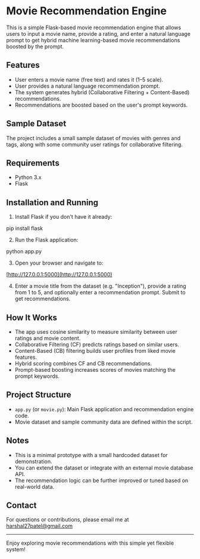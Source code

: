 # Movie Recommendation Engine

This is a simple Flask-based movie recommendation engine that allows users to input a movie name, provide a rating, and enter a natural language prompt to get hybrid machine learning-based movie recommendations boosted by the prompt.

## Features

- User enters a movie name (free text) and rates it (1–5 scale).
- User provides a natural language recommendation prompt.
- The system generates hybrid (Collaborative Filtering + Content-Based) recommendations.
- Recommendations are boosted based on the user's prompt keywords.

## Sample Dataset

The project includes a small sample dataset of movies with genres and tags, along with some community user ratings for collaborative filtering.

## Requirements

- Python 3.x
- Flask

## Installation and Running

1. Install Flask if you don't have it already:

pip install flask

2. Run the Flask application:

python app.py

3. Open your browser and navigate to:

[http://127.0.0.1:5000](http://127.0.0.1:5000)

4. Enter a movie title from the dataset (e.g. "Inception"), provide a rating from 1 to 5, and optionally enter a recommendation prompt. Submit to get recommendations.

## How It Works

- The app uses cosine similarity to measure similarity between user ratings and movie content.
- Collaborative Filtering (CF) predicts ratings based on similar users.
- Content-Based (CB) filtering builds user profiles from liked movie features.
- Hybrid scoring combines CF and CB recommendations.
- Prompt-based boosting increases scores of movies matching the prompt keywords.

## Project Structure

- `app.py` (or `movie.py`): Main Flask application and recommendation engine code.
- Movie dataset and sample community data are defined within the script.

## Notes

- This is a minimal prototype with a small hardcoded dataset for demonstration.
- You can extend the dataset or integrate with an external movie database API.
- The recommendation logic can be further improved or tuned based on real-world data.

## Contact

For questions or contributions, please email me at harshal27patel@gmail.com

---

Enjoy exploring movie recommendations with this simple yet flexible system!
